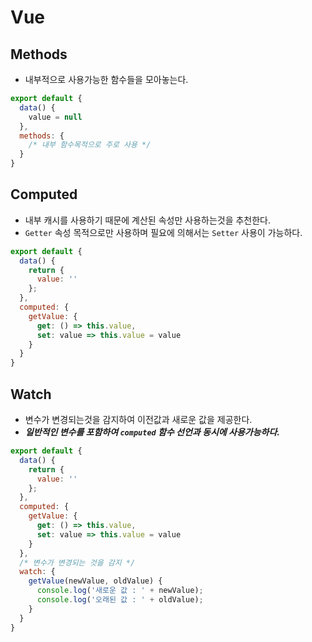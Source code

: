 # Vue

## Methods

* 내부적으로 사용가능한 함수들을 모아놓는다.

```javascript
export default {
  data() {
    value = null
  },
  methods: {
    /* 내부 함수목적으로 주로 사용 */
  }
}
```

## Computed

* 내부 캐시를 사용하기 때문에 계산된 속성만 사용하는것을 추천한다.
* `Getter` 속성 목적으로만 사용하며 필요에 의해서는 `Setter` 사용이 가능하다.

```javascript
export default {
  data() {
    return {
      value: ''
    };
  },
  computed: {
    getValue: {
      get: () => this.value,
      set: value => this.value = value
    }
  }
}
```

## Watch

* 변수가 변경되는것을 감지하여 이전값과 새로운 값을 제공한다.
* __*일반적인 변수를 포함하여 `computed` 함수 선언과 동시에 사용가능하다.*__

```javascript
export default {
  data() {
    return {
      value: ''
    };
  },
  computed: {
    getValue: {
      get: () => this.value,
      set: value => this.value = value
    }
  },
  /* 변수가 변경되는 것을 감지 */
  watch: {
    getValue(newValue, oldValue) {
      console.log('새로운 값 : ' + newValue);
      console.log('오래된 값 : ' + oldValue);
    }
  }
}
```